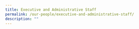 ```yaml
---
title: Executive and Administrative Staff
permalink: /our-people/executive-and-administrative-staff/
description: ""
---
```

